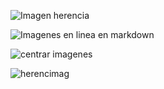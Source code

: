 ![Imagen herencia](http://https://www.ikerg1972.com/wp-content/uploads/2015/02/cascada.)

![ Imagenes en linea en markdown](http://www.ikerg1972.com/wp-content/uploads/2015/02/cascada.png)

![centrar imagenes](https://steemitimages.com/DQmQ6Kno8PwegvLyrvXgha1b4SznVYob9m91tmtEQbVPKeS/U5dtX44TssmPwK9maLaYJQqMKAYUv4t_1680x8400.png)

![herencimag](https://www.ikerg1972.com/wp-content/uploads/2015/02/cascada.png)
